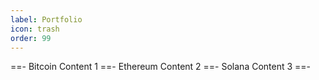 ```yaml
---
label: Portfolio
icon: trash
order: 99
---
```


==- Bitcoin
Content 1
==- Ethereum
Content 2
==- Solana
Content 3
==-
